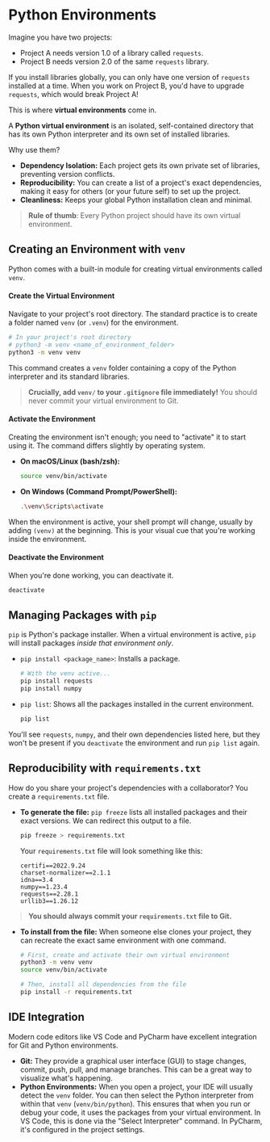 # Python Environments

Imagine you have two projects:
- Project A needs version 1.0 of a library called `requests`.
- Project B needs version 2.0 of the same `requests` library.

If you install libraries globally, you can only have one version of `requests` installed at a time. When you work on Project B, you'd have to upgrade `requests`, which would break Project A!

This is where **virtual environments** come in.

A **Python virtual environment** is an isolated, self-contained directory that has its own Python interpreter and its own set of installed libraries.

Why use them?

- **Dependency Isolation:** Each project gets its own private set of libraries, preventing version conflicts.
- **Reproducibility:** You can create a list of a project's exact dependencies, making it easy for others (or your future self) to set up the project.
- **Cleanliness:** Keeps your global Python installation clean and minimal.

> **Rule of thumb**: Every Python project should have its own virtual environment.

## Creating an Environment with `venv`

Python comes with a built-in module for creating virtual environments called `venv`.

#### Create the Virtual Environment
Navigate to your project's root directory. The standard practice is to create a folder named `venv` (or `.venv`) for the environment.

```bash
# In your project's root directory
# python3 -m venv <name_of_environment_folder>
python3 -m venv venv
```
This command creates a `venv` folder containing a copy of the Python interpreter and its standard libraries.

> **Crucially, add `venv/` to your `.gitignore` file immediately!** You should never commit your virtual environment to Git.

#### Activate the Environment
Creating the environment isn't enough; you need to "activate" it to start using it. The command differs slightly by operating system.

-   **On macOS/Linux (bash/zsh):**
    ```bash
    source venv/bin/activate
    ```
-   **On Windows (Command Prompt/PowerShell):**
    ```bash
    .\venv\Scripts\activate
    ```

When the environment is active, your shell prompt will change, usually by adding `(venv)` at the beginning. This is your visual cue that you're working inside the environment.

#### Deactivate the Environment
When you're done working, you can deactivate it.

```bash
deactivate
```

## Managing Packages with `pip`

`pip` is Python's package installer. When a virtual environment is active, `pip` will install packages *inside that environment only*.

-   `pip install <package_name>`: Installs a package.

    ```bash
    # With the venv active...
    pip install requests
    pip install numpy
    ```
    
-   `pip list`: Shows all the packages installed in the current environment.

    ```bash
    pip list
    ```

You'll see `requests`, `numpy`, and their own dependencies listed here, but they won't be present if you `deactivate` the environment and run `pip list` again.

## Reproducibility with `requirements.txt`

How do you share your project's dependencies with a collaborator? You create a `requirements.txt` file.

-   **To generate the file:** `pip freeze` lists all installed packages and their exact versions. We can redirect this output to a file.

    ```bash
    pip freeze > requirements.txt
    ```
    
    Your `requirements.txt` file will look something like this:
    
    ```text
    certifi==2022.9.24
    charset-normalizer==2.1.1
    idna==3.4
    numpy==1.23.4
    requests==2.28.1
    urllib3==1.26.12
    ```
    
> **You should always commit your `requirements.txt` file to Git.**

-   **To install from the file:** When someone else clones your project, they can recreate the exact same environment with one command.

    ```bash
    # First, create and activate their own virtual environment
    python3 -m venv venv
    source venv/bin/activate

    # Then, install all dependencies from the file
    pip install -r requirements.txt
    ```

## IDE Integration

Modern code editors like VS Code and PyCharm have excellent integration for Git and Python environments.

-   **Git:** They provide a graphical user interface (GUI) to stage changes, commit, push, pull, and manage branches. This can be a great way to visualize what's happening.
-   **Python Environments:** When you open a project, your IDE will usually detect the `venv` folder. You can then select the Python interpreter from within that `venv` (`venv/bin/python`). This ensures that when you run or debug your code, it uses the packages from your virtual environment. In VS Code, this is done via the "Select Interpreter" command. In PyCharm, it's configured in the project settings.